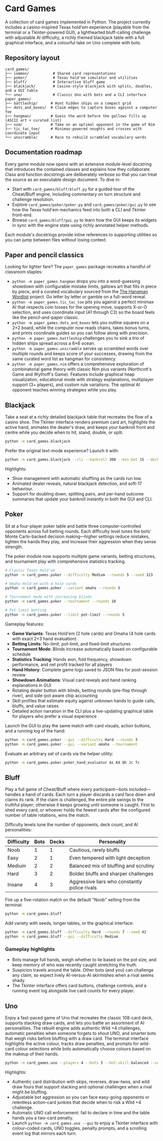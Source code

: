 # Card Games

A collection of card games implemented in Python. The project currently
includes a casino-inspired Texas hold'em experience (playable from the terminal
or a Tkinter-powered GUI), a lighthearted bluff-calling challenge with
adjustable AI difficulty, a richly themed blackjack table with a full graphical
interface, and a colourful take on Uno complete with bots.

## Repository layout

```text
card_games/
├── common/           # Shared card representations
├── poker/            # Texas hold'em simulator and utilities
├── bluff/            # Interactive bluff game
├── blackjack/        # Casino-style blackjack with splits, doubles, and a GUI table
└── uno/              # Classic Uno with bots and a CLI interface
paper_games/
├── battleship/      # Hunt hidden ships on a compact grid
├── dots_and_boxes/  # Claim edges to capture boxes against a computer foe
├── hangman/         # Guess the word before the gallows fills up (ASCII art + curated list)
├── nim/             # Take on an optimal opponent in the game of Nim
├── tic_tac_toe/     # Minimax-powered noughts and crosses with coordinate input
└── unscramble/      # Race to rebuild scrambled vocabulary words
```

## Documentation roadmap

Every game module now opens with an extensive module-level docstring that
introduces the contained classes and explains how they collaborate. Class and
function docstrings are deliberately verbose so that you can treat the source as
an executable design document. To dive in:

- Start with `card_games/bluff/bluff.py` for a guided tour of the Cheat/Bluff
  engine, including commentary on turn structure and challenge resolution.
- Explore `card_games/poker/poker.py` and `card_games/poker/gui.py` to see
  how the Texas hold'em mechanics feed into both a CLI and Tkinter front-end.
- Browse `card_games/bluff/gui.py` to learn how the GUI keeps its widgets in
  sync with the engine state using richly annotated helper methods.

Each module's docstrings provide inline references to supporting utilities so
you can jump between files without losing context.

## Paper and pencil classics

Looking for lighter fare? The `paper_games` package recreates a handful of
classroom staples:

- `python -m paper_games.hangman` drops you into a word-guessing showdown with
  configurable mistake limits, gallows art that fills in piece by piece, and a
  curated vocabulary sourced from the
  [The Hangman Wordlist](https://github.com/TheBiemGamer/The-Hangman-Wordlist)
  project. Go letter by letter or gamble on a full-word reveal.
- `python -m paper_games.tic_tac_toe` pits you against a perfect minimax AI that
  respects coin tosses for the opening move, supports X-or-O selection, and uses
  coordinate input (A1 through C3) so the board feels like the pencil-and-paper
  classic.
- `python -m paper_games.dots_and_boxes` lets you outline squares on a
  2×2 board, while the computer now reads chains, takes bonus turns, and prints
  coordinate guides so you can follow along with precision.
- `python -m paper_games.battleship` challenges you to sink a trio of hidden
  ships spread across a 6×6 ocean.
- `python -m paper_games.unscramble` serves up scrambled words over multiple
  rounds and keeps score of your successes, drawing from the same curated word
  list as hangman for consistency.
- `python -m paper_games.nim` offers a comprehensive exploration of
  combinatorial game theory with classic Nim plus variants (Northcott's Game
  and Wythoff's Game). Features include graphical heap visualization,
  educational mode with strategy explanations, multiplayer support (3+ players),
  and custom rule variations. The optimal AI opponent teaches winning strategies
  while you play.

## Blackjack

Take a seat at a richly detailed blackjack table that recreates the flow of a
casino shoe. The Tkinter interface renders premium card art, highlights the
active hand, animates the dealer's draw, and keeps your bankroll front and
centre while you decide when to hit, stand, double, or split.

```bash
python -m card_games.blackjack
```

Prefer the original text-mode experience? Launch it with:

```bash
python -m card_games.blackjack --cli --bankroll 300 --min-bet 15 --decks 4
```

Highlights:

- Shoe management with automatic shuffling as the cards run low.
- Animated dealer reveals, natural blackjack detection, and soft-17 behaviour.
- Support for doubling down, splitting pairs, and per-hand outcome summaries
  that update your bankroll instantly in both the GUI and CLI.

## Poker

Sit at a four-player poker table and battle three computer-controlled
opponents across full betting rounds. Each difficulty level tunes the bots'
Monte Carlo-backed decision making—higher settings reduce mistakes, tighten the
hands they play, and increase their aggression when they sense strength.

The poker module now supports multiple game variants, betting structures, and
tournament play with comprehensive statistics tracking.

```bash
# Classic Texas Hold'em
python -m card_games.poker --difficulty Medium --rounds 5 --seed 123

# Omaha Hold'em with 4 hole cards
python -m card_games.poker --variant omaha --rounds 5

# Tournament mode with increasing blinds
python -m card_games.poker --tournament --rounds 10

# Pot-limit betting
python -m card_games.poker --limit pot-limit --rounds 5
```

Gameplay features:

- **Game Variants**: Texas Hold'em (2 hole cards) and Omaha (4 hole cards with
  exact 2+3 hand evaluation)
- **Betting Limits**: No-limit, pot-limit, and fixed-limit structures
- **Tournament Mode**: Blinds increase automatically based on configurable schedule
- **Statistics Tracking**: Hands won, fold frequency, showdown performance, and
  net profit tracked for all players
- **Hand History**: Complete game logs saved to JSON files for post-session review
- **Showdown Animations**: Visual card reveals and hand ranking explanations in GUI
- Rotating dealer button with blinds, betting rounds (pre-flop through river),
  and side-pot aware chip accounting
- Skill profiles that estimate equity against unknown hands to guide calls,
  bluffs, and value raises
- Detailed action narration in the CLI plus a live-updating graphical table for
  players who prefer a visual experience

Launch the GUI to play the same match with card visuals, action buttons, and a
running log of the hand:

```bash
python -m card_games.poker --gui --difficulty Hard --rounds 3
python -m card_games.poker --gui --variant omaha --tournament
```

Evaluate an arbitrary set of cards via the helper utility:

```bash
python -m card_games.poker.poker_hand_evaluator As Kd Qh Jc Tc
```

## Bluff

Play a full game of Cheat/Bluff where every participant—bots included—handles a
hand of cards. Each turn a player discards a card face down and claims its
rank. If the claim is challenged, the entire pile swings to the truthful player;
otherwise it keeps growing until someone is caught. First to shed every card, or
whoever holds the fewest cards after the configured number of table rotations,
wins the match.

Difficulty levels tune the number of opponents, deck count, and AI
personalities:

| Difficulty | Bots | Decks | Personality |
| ---------- | ---- | ----- | ----------- |
| Noob | 1 | 1 | Cautious, rarely bluffs |
| Easy | 2 | 1 | Even tempered with light deception |
| Medium | 2 | 2 | Balanced mix of bluffing and scrutiny |
| Hard | 3 | 2 | Bolder bluffs and sharper challenges |
| Insane | 4 | 3 | Aggressive liars who constantly police rivals |

Fire up a five-rotation match on the default "Noob" setting from the terminal:

```bash
python -m card_games.bluff
```

Add variety with seeds, longer tables, or the graphical interface:

```bash
python -m card_games.bluff --difficulty Hard --rounds 7 --seed 42
python -m card_games.bluff --gui --difficulty Medium
```

### Gameplay highlights

- Bots manage full hands, weigh whether to lie based on the pot size, and keep
  memory of who was recently caught stretching the truth.
- Suspicion travels around the table. Other bots (and you) can challenge any
  claim, so expect lively AI-versus-AI skirmishes when a rival seems shady.
- The Tkinter interface offers card buttons, challenge controls, and a running
  event log alongside live card counts for every player.

## Uno

Enjoy a fast-paced game of Uno that recreates the classic 108-card deck,
supports stacking draw cards, and lets you battle an assortment of AI
personalities. The rebuilt engine adds authentic Wild +4 challenges, automatic
penalties when someone forgets to shout UNO, and smarter bots that weigh risks
before bluffing with a draw card. The terminal interface highlights the active
colour, tracks draw penalties, and prompts for wild-card colour selections
while bots automatically choose colours based on the makeup of their hands.

```bash
python -m card_games.uno --players 4 --bots 3 --bot-skill balanced --seed 2024
```

Highlights:

- Authentic card distribution with skips, reverses, draw-twos, and wild draw
  fours that support stacking and optional challenges when a rival might be
  bluffing.
- Adjustable bot aggression so you can face easy-going opponents or relentless
  action-card junkies that decide when to risk a Wild +4 challenge.
- Automatic UNO call enforcement: fail to declare in time and the table hands
  you a two-card penalty.
- Launch `python -m card_games.uno --gui` to enjoy a Tkinter interface with
  colour-coded cards, UNO toggles, penalty prompts, and a scrolling event log
  that mirrors each turn.
